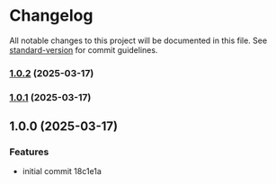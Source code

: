 # Changelog

All notable changes to this project will be documented in this file. See [standard-version](https://github.com/conventional-changelog/standard-version) for commit guidelines.

### [1.0.2](///compare/v1.0.1...v1.0.2) (2025-03-17)

### [1.0.1](///compare/v1.0.0...v1.0.1) (2025-03-17)

## 1.0.0 (2025-03-17)


### Features

* initial commit 18c1e1a
